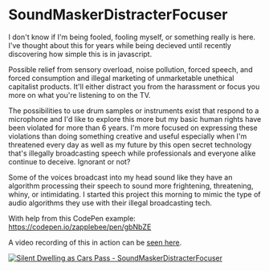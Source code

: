 # SoundMaskerDistracterFocuser
I don't know if I'm being fooled, fooling myself, or something really is here. I've thought about this for years while being decieved until recently discovering how simple this is in javascript.

Possible relief from sensory overload, noise pollution, forced speech, and forced consumption and illegal marketing of unmarketable unethical capitalist products. It'll either distract you from the harassment or focus you more on what you're listening to on the TV. 

The possibilities to use drum samples or instruments exist that respond to a microphone and I'd like to explore this more but my basic human rights have been violated for more than 6 years. I'm more focused on expressing these violations than doing something creative and useful especially when I'm threatened every day as well as my future by this open secret technology that's illegally broadcasting speech while professionals and everyone alike continue to deceive. Ignorant or not?

Some of the voices broadcast into my head sound like they have an algorithm processing their speech to sound more frightening, threatening, whiny, or intimidating. I started this project this morning to mimic the type of audio algorithms they use with their illegal broadcasting tech.

With help from this CodePen example: https://codepen.io/zapplebee/pen/gbNbZE

A video recording of this in action can be [seen here](https://youtu.be/JX0-eHdPA5E).

[![Silent Dwelling as Cars Pass - SoundMaskerDistracterFocuser](https://img.youtube.com/vi/JX0-eHdPA5E/0.jpg)](https://youtu.be/JX0-eHdPA5E)
